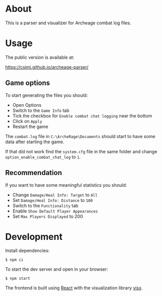 # About

This is a parser and visualizer for Archeage combat log files.

# Usage

The public version is available at:

https://csimi.github.io/archeage-parser/

## Game options

To start generating the files you should:
- Open Options
- Switch to the `Game Info` tab
- Tick the checkbox for `Enable combat chat logging` near the bottom
- Click on `Apply`
- Restart the game

The `combat.log` file in `C:\ArcheRage\Documents` should start to have some data after starting the game.

If that did not work find the `system.cfg` file in the same folder and change `option_enable_combat_chat_log` to `1`.

## Recommendation

If you want to have some meaningful statistics you should:
- Change `Damage/Heal Info: Target` to `All`
- Set `Damage/Heal Info: Distance` to `100`
- Switch to the `Functionality` tab
- Enable `Show Default Player Appearances`
- Set `Max Players Displayed` to 200

# Development

Install dependencies:

```
$ npm ci
```

To start the dev server and open in your browser:

```
$ npm start
```

The frontend is built using [React](https://react.dev) with the visualization library [visx](https://airbnb.io/visx/).
